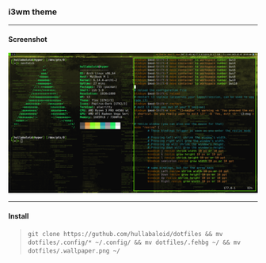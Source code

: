 ### i3wm theme
***
#### Screenshot
![screenshot](http://github.com/hullabaloid/dotfiles/raw/refs/heads/main/screenshot.png)
***

#### Install
>`git clone https://guthub.com/hullabaloid/dotfiles && mv dotfiles/.config/* ~/.config/ && mv dotfiles/.fehbg ~/ && mv dotfiles/.wallpaper.png ~/`

